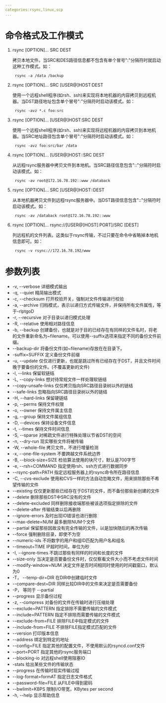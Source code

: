 ```yaml
---
categories:rsync,linux,scp
...
```


# 命令格式及工作模式

1. rsync [OPTION]... SRC DEST

    拷贝本地文件。当SRC和DES路径信息都不包含有单个冒号":"分隔符时就启动这种工作模式。如：
        
        rsync -a /data /backup

2. rsync [OPTION]... SRC [USER@]HOST:DEST

    使用一个远程shell程序(如rsh、ssh)来实现将本地机器的内容拷贝到远程机器。当DST路径地址包含单个冒号":"分隔符时启动该模式。如：
        
        rsync -avz *.c foo:src

3. rsync [OPTION]... [USER@]HOST:SRC DEST

    使用一个远程shell程序(如rsh、ssh)来实现将远程机器的内容拷贝到本地机器。当SRC地址路径包含单个冒号":"分隔符时启动该模式。如：
        
        rsync -avz foo:src/bar /data

4. rsync [OPTION]... [USER@]HOST::SRC DEST

    从远程rsync服务器中拷贝文件到本地机。当SRC路径信息包含"::"分隔符时启动该模式。如：
        
        rsync -av root@172.16.78.192::www /databack

5. rsync [OPTION]... SRC [USER@]HOST::DEST

    从本地机器拷贝文件到远程rsync服务器中。当DST路径信息包含"::"分隔符时启动该模式。如：
            
        rsync -av /databack root@172.16.78.192::www

6. rsync [OPTION]... rsync://[USER@]HOST[:PORT]/SRC [DEST]
    
    列远程机的文件列表。这类似于rsync传输，不过只要在命令中省略掉本地机信息即可。如：

        rsync -v rsync://172.16.78.192/www


# 参数列表

* -v,     --verbose     详细模式输出 
* -q,     --quiet     精简输出模式 
* -c,     --checksum     打开校验开关，强制对文件传输进行校验 
* -a,     --archive 归档模式，表示以递归方式传输文件，并保持所有文件属性，等于-rlptgoD 
* -r,     --recursive 对子目录以递归模式处理 
* -R,     --relative 使用相对路径信息 
* -b,     --backup 创建备份，也就是对于目的已经存在有同样的文件名时，将老的文件重新命名为~filename。可以使用--suffix选项来指定不同的备份文件前缀。 
* --backup-dir     将备份文件(如~filename)存放在在目录下。 
* -suffix=SUFFIX     定义备份文件前缀 
* -u,     --update 仅仅进行更新，也就是跳过所有已经存在于DST，并且文件时间晚于要备份的文件。(不覆盖更新的文件) 
* -l,     --links 保留软链结 
* -L,     --copy-links 想对待常规文件一样处理软链结 
* --copy-unsafe-links     仅仅拷贝指向SRC路径目录树以外的链结 
* --safe-links     忽略指向SRC路径目录树以外的链结 
* -H,     --hard-links     保留硬链结 
* -p,     --perms     保持文件权限 
* -o,     --owner     保持文件属主信息 
* -g,     --group     保持文件属组信息 
* -D,     --devices     保持设备文件信息 
* -t,     --times     保持文件时间信息 
* -S,     --sparse     对稀疏文件进行特殊处理以节省DST的空间 
* -n,     --dry-run    现实哪些文件将被传输 
* -W,     --whole-file 拷贝文件，不进行增量检测 
* -x,     --one-file-system 不要跨越文件系统边界 
* -B,     --block-size=SIZE 检验算法使用的块尺寸，默认是700字节 
* -e,     --rsh=COMMAND 指定使用rsh、ssh方式进行数据同步 
* --rsync-path=PATH     指定远程服务器上的rsync命令所在路径信息 
* -C,     --cvs-exclude 使用和CVS一样的方法自动忽略文件，用来排除那些不希望传输的文件 
* --existing     仅仅更新那些已经存在于DST的文件，而不备份那些新创建的文件 
* --delete     删除那些DST中SRC没有的文件 
* --delete-excluded     同样删除接收端那些被该选项指定排除的文件 
* --delete-after     传输结束以后再删除 
* --ignore-errors     及时出现IO错误也进行删除 
* --max-delete=NUM     最多删除NUM个文件 
* --partial     保留那些因故没有完全传输的文件，以是加快随后的再次传输 
* --force     强制删除目录，即使不为空 
* --numeric-ids     不将数字的用户和组ID匹配为用户名和组名 
* --timeout=TIME     IP超时时间，单位为秒 
* -I,     --ignore-times     不跳过那些有同样的时间和长度的文件 
* --size-only     当决定是否要备份文件时，仅仅察看文件大小而不考虑文件时间 
* --modify-window=NUM     决定文件是否时间相同时使用的时间戳窗口，默认为0 
* -T，    --temp-dir=DIR     在DIR中创建临时文件 
* --compare-dest=DIR     同样比较DIR中的文件来决定是否需要备份 
* -P，    等同于     --partial 
* --progress     显示备份过程 
* -z,     --compress     对备份的文件在传输时进行压缩处理 
* --exclude=PATTERN     指定排除不需要传输的文件模式 
* --include=PATTERN     指定不排除而需要传输的文件模式 
* --exclude-from=FILE     排除FILE中指定模式的文件 
* --include-from=FILE     不排除FILE指定模式匹配的文件 
* --version     打印版本信息 
* --address     绑定到特定的地址 
* --config=FILE     指定其他的配置文件，不使用默认的rsyncd.conf文件 
* --port=PORT     指定其他的rsync服务端口 
* --blocking-io     对远程shell使用阻塞IO 
* -stats     给出某些文件的传输状态 
* --progress     在传输时现实传输过程 
* --log-format=formAT     指定日志文件格式 
* --password-file=FILE     从FILE中得到密码 
* --bwlimit=KBPS     限制I/O带宽，KBytes per second 
* -h,     --help     显示帮助信息
